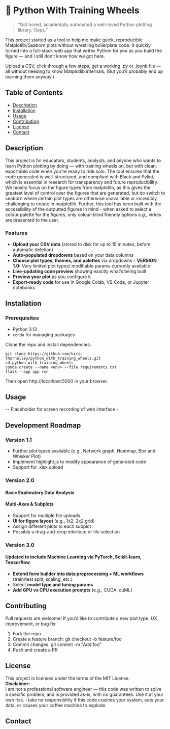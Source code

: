 # 🐍 Python With Training Wheels

>“Got bored, accidentally automated a well-loved Python plotting library. Oops.”

This project started as a tool to help me make quick, reproducible Matplotlib/Seaborn plots without wrestling boilerplate code. It quickly turned into a full-stack web app that writes Python for you as you build the figure — and I still don’t know how we got here.

Upload a CSV, click through a few steps, get a working .py or .ipynb file — all without needing to know Matplotlib internals. (But you’ll probably end up learning them anyway.)

## Table of Contents
- [Description](#description)
- [Installation](#installation)
- [Usage](#usage)
- [Contributing](#contributing)
- [License](#license)
- [Contact](#contact)

## Description
This project is for educators, students, analysts, and anyone who wants to learn Python plotting by doing — with training wheels on, but with clean, exportable code when you're ready to ride solo. The tool ensures that the code generated is well-structured, and compliant with Black and Pylint, which is essential in research for transparency and future reproducibility. We mostly focus on the figure types from matplotlib, as this gives the greatest level of control over the figures that are generated, but do switch to seaborn where certain plot types are otherwise unavailable or incredibly challenging to create in matplotlib. 
Further, this tool has been built with the accessibility of the outputted figures in mind - when asked to select a colour palette for the figures, only colour-blind friendly options *e.g.,* viridis are presented to the user. 

### Features
- **Upload your CSV data** (stored to disk for up to 15 minutes, before automatic deletion)
- **Auto-populated dropdowns** based on your data columns
- **Choose plot types, themes, and palettes** via dropdowns - **VERSION 1.0:** Very limited plot types/ modifiable params currently available
- **Live-updating code preview** showing exactly what’s being built
- **Preview your plot** as you configure it
- **Export-ready code** for use in Google Colab, VS Code, or Jupyter notebooks

## Installation
### Prerequisites

- Python 3.13
- `conda` for managing packages

Clone the repo and install dependencies:
```
git clone https://github.com/kiri-thornalley/python_with_training_wheels.git
cd python_with_training_wheels
conda create --name <env> --file requirements.txt
flask --app app run
```
Then open http://localhost:5000 in your browser.  
## Usage
-- Placeholder for screen recording of web interface -

## Development Roadmap
### Version 1.1
 - Further plot types available (e.g., Network graph, Heatmap, Box and Whisker Plot)
 - Implement highlight.js to modify appearance of generated code
 - Support for .xlsx upload
### Version 2.0
#### Basic Exploratory Data Analysis
#### Multi-Axes & Subplots
 - Support for multiple file uploads
 - **UI for figure layout** (e.g., 1x2, 2x2 grid)
 - Assign different plots to each subplot
 - Possibly a drag-and-drop interface or tile selection
### Version 3.0
#### Updated to include Machine Learning via PyTorch, Scikit-learn, Tensorflow
 - **Extend form builder into data preprocessing + ML workflows** (train/test split, scaling, etc.)
 - Select **model type and tuning params**
 - **Add GPU vs CPU execution prompts** (e.g., CUDA, cuML)

## Contributing
Pull requests are welcome! If you’d like to contribute a new plot type, UX improvement, or bug fix:
1. Fork the repo
2. Create a feature branch: git checkout -b feature/foo
3. Commit changes: git commit -m "Add foo"
4. Push and create a PR


## License
This project is licensed under the terms of the MIT License.  
**Disclaimer:**  
I am not a professional software engineer — this code was written to solve a specific problem, and is provided as-is, with no guarantees. Use it at your own risk. I take no responsibility if this code crashes your system, eats your data, or causes your coffee machine to explode.

## Contact


